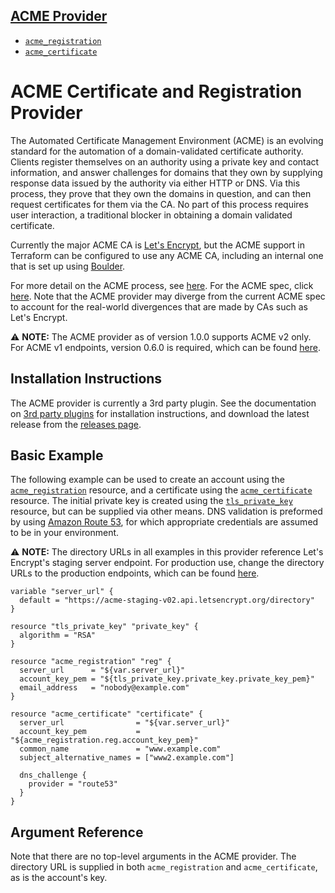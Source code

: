 ## [ACME Provider](README.md)

* [`acme_registration`](resource_acme_registration.md)
* [`acme_certificate`](resource_acme_certificate.md)

# ACME Certificate and Registration Provider

The Automated Certificate Management Environment (ACME) is an evolving standard
for the automation of a domain-validated certificate authority. Clients register
themselves on an authority using a private key and contact information, and
answer challenges for domains that they own by supplying response data issued by
the authority via either HTTP or DNS. Via this process, they prove that they own
the domains in question, and can then request certificates for them via the CA.
No part of this process requires user interaction, a traditional blocker in
obtaining a domain validated certificate.

Currently the major ACME CA is [Let's Encrypt][lets-encrypt], but the ACME
support in Terraform can be configured to use any ACME CA, including an internal
one that is set up using [Boulder][boulder-gh].

[lets-encrypt]: https://letsencrypt.org
[boulder-gh]: https://github.com/letsencrypt/boulder

For more detail on the ACME process, see [here][lets-encrypt-how-it-works]. For
the ACME spec, click [here][about-acme]. Note that the ACME provider may diverge
from the current ACME spec to account for the real-world divergences that are
made by CAs such as Let's Encrypt.

[lets-encrypt-how-it-works]: https://letsencrypt.org/how-it-works/
[about-acme]: https://ietf-wg-acme.github.io/acme/draft-ietf-acme-acme.html

:warning: **NOTE:** The ACME provider as of version 1.0.0 supports ACME v2 only.
For ACME v1 endpoints, version 0.6.0 is required, which can be found
[here][release-v0.6.0].

[release-v0.6.0]: https://github.com/vancluever/terraform-provider-acme/releases/tag/v0.6.0

## Installation Instructions

The ACME provider is currently a 3rd party plugin. See the documentation on [3rd
party plugins][3rd-party-plugins] for installation instructions, and download
the latest release from the [releases page][releases-page].

[3rd-party-plugins]: https://www.terraform.io/docs/configuration/providers.html#third-party-plugins
[releases-page]: https://github.com/vancluever/terraform-provider-acme/releases

## Basic Example

The following example can be used to create an account using the
[`acme_registration`](resource_acme_registration.md) resource, and a certificate
using the [`acme_certificate`](resource_acme_certificate.md) resource. The
initial private key is created using the
[`tls_private_key`][resource-tls-private-key] resource, but can be supplied via
other means. DNS validation is preformed by using [Amazon Route 53][aws-route-53],
for which appropriate credentials are assumed to be in your environment.

[resource-tls-private-key]: https://www.terraform.io/docs/providers/tls/r/private_key.html
[aws-route-53]: https://aws.amazon.com/route53/

:warning: **NOTE:** The directory URLs in all examples in this provider
reference Let's Encrypt's staging server endpoint. For production use, change
the directory URLs to the production endpoints, which can be found
[here][lets-encrypt-endpoints].

[lets-encrypt-endpoints]: https://letsencrypt.org/docs/acme-protocol-updates/a

```hcl
variable "server_url" {
  default = "https://acme-staging-v02.api.letsencrypt.org/directory"
}

resource "tls_private_key" "private_key" {
  algorithm = "RSA"
}

resource "acme_registration" "reg" {
  server_url      = "${var.server_url}"
  account_key_pem = "${tls_private_key.private_key.private_key_pem}"
  email_address   = "nobody@example.com"
}

resource "acme_certificate" "certificate" {
  server_url                = "${var.server_url}"
  account_key_pem           = "${acme_registration.reg.account_key_pem}"
  common_name               = "www.example.com"
  subject_alternative_names = ["www2.example.com"]

  dns_challenge {
    provider = "route53"
  }
}
```

## Argument Reference

Note that there are no top-level arguments in the ACME provider. The directory
URL is supplied in both `acme_registration` and `acme_certificate`, as is the
account's key.
